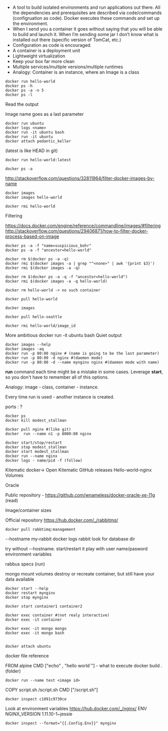 - A tool to build isolated environments and run applications out there. All the dependencies and prerequisites are described via code/commands (configruation as code). Docker executes these commands and set up the environment.
- When I send you a container it goes without saying that you will be able to build and launch it. When I’m sending some jar I don’t know what is installed out there (specific version of TomCat, etc.)
- Configuration as code is encouraged. 
- A container is a deployment unit
- Lightweight virtualization
- Keep your box far more clean
- Multiple services/multiple versions/multiple runtimes
- Analogy: Container is an instance, where an Image is a class


```
docker run hello-world
docker ps -h
docker ps -a -n 5 
docker ps -l
```
Read the output

Image name goes as a last parameter

```
docker run ubuntu
docker logs <name>
docker run -it ubuntu bash
docker run -it ubuntu
docker attach pedantic_keller
```

(latest is like HEAD in git)
```
docker run hello-world:latest 
```

```
docker ps -a
```

http://stackoverflow.com/questions/32811964/filter-docker-images-by-name

```
docker images
docker images hello-world

```
```
docker rmi hello-world
```


Filtering 

https://docs.docker.com/engine/reference/commandline/images/#filtering
http://stackoverflow.com/questions/29406871/how-to-filter-docker-process-based-on-image

```
docker ps -a -f "name=suspicious_bohr"
docker ps -a -f "ancestor=hello-world"
```

```
docker rm $(docker ps -a -q)
docker rmi $(docker images -a | grep "^<none>" | awk '{print $3}')
docker rmi $(docker images -a -q)
```

```
docker rm $(docker ps -a -q -f "ancestor=hello-world")
docker rmi $(docker images -a -q hello-world) 
```

```
docker rm hello-world -> no such container
```

```
docker pull hello-world
```

```
docker images
```

```
docker pull hello-seattle
```

```
docker rmi hello-world/image_id
```

More ambitious  docker run -it ubuntu bash
Quiet output 
```
docker images --help
docker images -aq
docker run -p 80:80 nginx # (name is going to be the last parameter)
docker run -p 80:80 -d nginx #(daemon mode)
docker run -p 80:80 -d --name mynginx nginx #(daemon mode with name)
```

**run** command each time might be a mistake in some cases. Leverage **start**, so you don't have to remember all of this options.

Analogy: image - class, container - instance.

Every time run is used - another instance is created.

ports <local host>:<container> ?

```
docker ps
docker kill modest_stallman

docker pull nginx #(like git)
docker  run --name n1 -p 8080:80 nginx
```


```
docker start/stop/restart
docker stop modest_stallman
docker start modest_stallman
docker run --name nginx
docker logs - name/pid -f (follow)
```

Kitematic docker-> Open Kitematic
GitHub releases
Hello-world-nginx
Volumes


Oracle 

Public repository - https://github.com/wnameless/docker-oracle-xe-11g (read)

Image/container sizes


Official repository https://hub.docker.com/_/rabbitmq/

```
docker pull rabbtimq:management
```

--hostname my-rabbit
docker logs rabbit look for database dir

try without --hostname. start/restart it
play with user name/pasword environment variables

rabbus specs (run)

mongo mount volumes
destroy or recreate container, but still have your data available

```
docker start --help
docker restart mynginx
docker stop mynginx

```

```
docker start container1 container2
```

```
docker exec container #(not realy interactive)
docker exec -it container

docker exec -it mongo mongo 
docker exec -it mongo bash 


docker attach ubuntu
```

docker file reference

FROM alpine
CMD ["echo" , "hello world`"] - what to execute
docker build . (folder)


```
docker run --name test <image id>
```

COPY script.sh /script.sh
CMD ["/script.sh"] 


```
docker inspect c1091c9730ce
```


Look at environment variables https://hub.docker.com/_/nginx/
ENV NGINX_VERSION 1.11.10-1~jessie

```
docker inspect --format="{{.Config.Env}}" mynginx
```